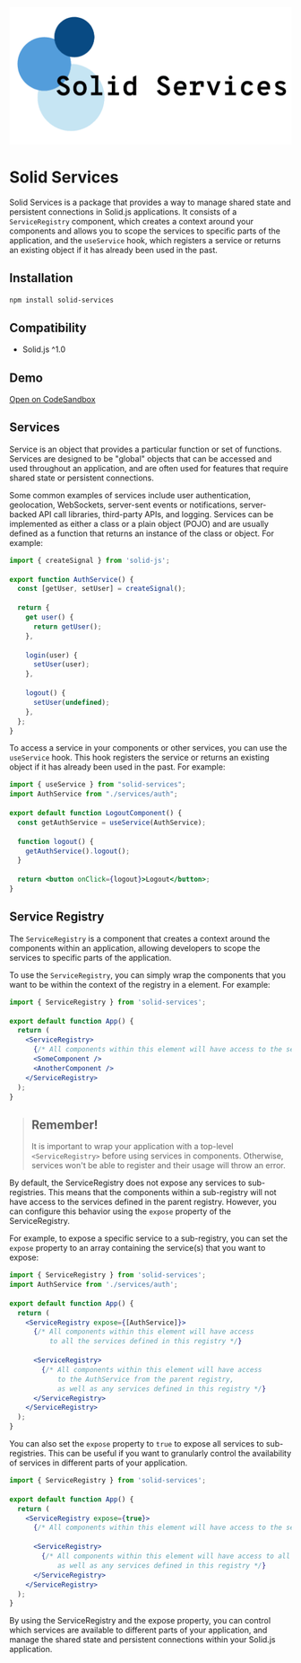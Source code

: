<p align="center">
  <img src="https://raw.githubusercontent.com/exelord/solid-services/main/logo.png" alt="Solid Services logo" />
</p>

# Solid Services

Solid Services is a package that provides a way to manage shared state and persistent connections in Solid.js applications. It consists of a `ServiceRegistry` component, which creates a context around your components and allows you to scope the services to specific parts of the application, and the `useService` hook, which registers a service or returns an existing object if it has already been used in the past.

## Installation

```sh
npm install solid-services
```

## Compatibility

- Solid.js ^1.0

## Demo

[Open on CodeSandbox](https://codesandbox.io/s/solid-services-uqlnw)

## Services

Service is an object that provides a particular function or set of functions. Services are designed to be "global" objects that can be accessed and used throughout an application, and are often used for features that require shared state or persistent connections.

Some common examples of services include user authentication, geolocation, WebSockets, server-sent events or notifications, server-backed API call libraries, third-party APIs, and logging. Services can be implemented as either a class or a plain object (POJO) and are usually defined as a function that returns an instance of the class or object. For example:

```js
import { createSignal } from 'solid-js';

export function AuthService() {
  const [getUser, setUser] = createSignal();

  return {
    get user() {
      return getUser();
    },

    login(user) {
      setUser(user);
    },

    logout() {
      setUser(undefined);
    },
  };
}
```

To access a service in your components or other services, you can use the `useService` hook. This hook registers the service or returns an existing object if it has already been used in the past. For example:

```jsx
import { useService } from "solid-services";
import AuthService from "./services/auth";

export default function LogoutComponent() {
  const getAuthService = useService(AuthService);

  function logout() {
    getAuthService().logout();
  }

  return <button onClick={logout}>Logout</button>;
}
```

## Service Registry

The `ServiceRegistry` is a component that creates a context around the components within an application, allowing developers to scope the services to specific parts of the application.

To use the `ServiceRegistry`, you can simply wrap the components that you want to be within the context of the registry in a <ServiceRegistry> element. For example:

```jsx
import { ServiceRegistry } from 'solid-services';

export default function App() {
  return (
    <ServiceRegistry>
      {/* All components within this element will have access to the services defined in this registry */}
      <SomeComponent />
      <AnotherComponent />
    </ServiceRegistry>
  );
}
```

> ## **Remember!**
>
> It is important to wrap your application with a top-level `<ServiceRegistry>` before using services in components. Otherwise, services won't be able to register and their usage will throw an error.

By default, the ServiceRegistry does not expose any services to sub-registries. This means that the components within a sub-registry will not have access to the services defined in the parent registry. However, you can configure this behavior using the `expose` property of the ServiceRegistry.

For example, to expose a specific service to a sub-registry, you can set the `expose` property to an array containing the service(s) that you want to expose:

```jsx
import { ServiceRegistry } from 'solid-services';
import AuthService from './services/auth';

export default function App() {
  return (
    <ServiceRegistry expose={[AuthService]}>
      {/* All components within this element will have access
          to all the services defined in this registry */}
      
      <ServiceRegistry>
        {/* All components within this element will have access
            to the AuthService from the parent registry,
            as well as any services defined in this registry */}
      </ServiceRegistry>
    </ServiceRegistry>
  );
}
```

You can also set the `expose` property to `true` to expose all services to sub-registries. This can be useful if you want to granularly control the availability of services in different parts of your application.

```jsx
import { ServiceRegistry } from 'solid-services';

export default function App() {
  return (
    <ServiceRegistry expose={true}>
      {/* All components within this element will have access to the services defined in this registry */}
      
      <ServiceRegistry>
        {/* All components within this element will have access to all services from the parent registry,
            as well as any services defined in this registry */}
      </ServiceRegistry>
    </ServiceRegistry>
  );
}
```

By using the ServiceRegistry and the expose property, you can control which services are available to different parts of your application, and manage the shared state and persistent connections within your Solid.js application.
